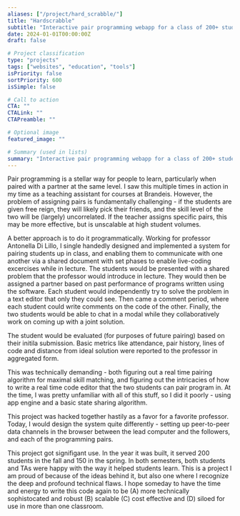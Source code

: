 ```yaml
---
aliases: ["/project/hard_scrabble/"]
title: "Hardscrabble"
subtitle: "Interactive pair programming webapp for a class of 200+ students"
date: 2024-01-01T00:00:00Z
draft: false

# Project classification
type: "projects"
tags: ["websites", "education", "tools"]
isPriority: false
sortPriority: 600
isSimple: false

# Call to action
CTA: ""
CTALink: ""
CTAPreamble: ""

# Optional image
featured_image: ""

# Summary (used in lists)
summary: "Interactive pair programming webapp for a class of 200+ students"
---
```


Pair programming is a stellar way for people to learn, particularly when paired with a partner at the same level.  I saw this multiple times in action in my time as a teaching assistant for courses at Brandeis.  However, the problem of assigning pairs is fundamentally challenging - if the students are given free reign, they will likely pick their friends, and the skill level of the two will be (largely) uncorrelated.  If the teacher assigns specific pairs, this may be more effective, but is unscalable at high student volumes.

A better approach is to do it programmatically. Working for professor Antonella Di Lillo, I single handedly designed and implemented a system for pairing students up in class, and enabling them to communicate with one another via a shared document with set phases to enable live-coding excercises while in lecture.  The students would be presented with a shared problem that the professor would introduce in lecture. They would then be assigned a partner based on past performance of programs written using the software. Each student would independently try to solve the problem in a text editor that only they could see.  Then came a comment period, where each student could write comments on the code of the other.  Finally, the two students would be able to chat in a modal while they collaboratively work on coming up with a joint solution.

The student would be evaluated (for purposes of future pairing) based on their initila submission.  Basic metrics like attendance, pair history, lines of code and distance from ideal solution were reported to the professor in aggregated form. 

This was technically demanding - both figuring out a real time pairing algorithm for maximal skill matching, and figuring out the intricacies of how to write a real time code editor that the two students can pair program in. At the time, I was pretty unfamiliar with all of this stuff, so I did it poorly - using app engine and a basic state sharing algorithm.

This project was hacked together hastily as a favor for a favorite professor. Today, I would design the system quite differently - setting up peer-to-peer data channels in the browser between the lead computer and the followers, and each of the programming pairs. 

This project got signifigant use. In the year it was built, it served 200 students in the fall and 150 in the spring. In both semesters, both students and TAs were happy with the way it helped students learn.  This is a project I am proud of because of the ideas behind it, but also one where I recognize the deep and profound technical flaws. I hope someday to have the time and energy to write this code again to be (A) more technically sophistocated and robust (B) scalable (C) cost effective and (D) siloed for use in more than one classroom. 

